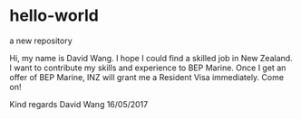 # hello-world
a new repository

Hi, my name is David Wang.
I hope I could find a skilled job in New Zealand.
I want to contribute my skills and experience to BEP Marine.
Once I get an offer of BEP Marine, INZ will grant me a Resident Visa immediately.
Come on!

Kind regards
David Wang
16/05/2017
